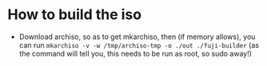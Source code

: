 # How to build the iso
- Download archiso, so as to get mkarchiso, then (if memory allows), you can run `mkarchiso -v -w /tmp/archiso-tmp -o ./out ./fuji-builder` (as the command will tell you, this needs to be run as root, so sudo away!)